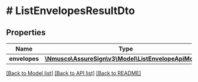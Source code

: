 # # ListEnvelopesResultDto

## Properties

Name | Type | Description | Notes
------------ | ------------- | ------------- | -------------
**envelopes** | [**\Nmusco\AssureSign\v3\Model\ListEnvelopeApiModel[]**](ListEnvelopeApiModel.md) |  | [optional] 

[[Back to Model list]](../../README.md#documentation-for-models) [[Back to API list]](../../README.md#documentation-for-api-endpoints) [[Back to README]](../../README.md)


